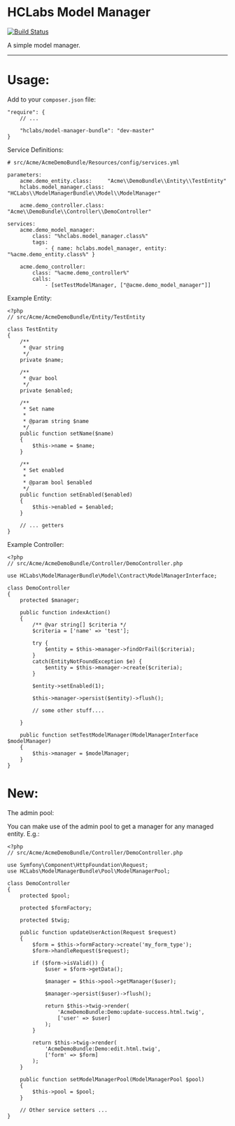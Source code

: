 HCLabs Model Manager
====================

[![Build Status](https://travis-ci.org/jrdnhannah/ModelManager.svg?branch=master)](https://travis-ci.org/jrdnhannah/ModelManager)

A simple model manager.

<hr />

Usage:
======

Add to your `composer.json` file:

    "require": {
        // ...

        "hclabs/model-manager-bundle": "dev-master"
    }

Service Definitions:

	# src/Acme/AcmeDemoBundle/Resources/config/services.yml

	parameters:
    	acme.demo_entity.class:     "Acme\\DemoBundle\\Entity\\TestEntity"
	    hclabs.model_manager.class: "HCLabs\\ModelManagerBundle\\Model\\ModelManager"
    
    	acme.demo_controller.class: "Acme\\DemoBundle\\Controller\\DemoController"

	services:
    	acme.demo_model_manager:
        	class: "%hclabs.model_manager.class%"
	        tags:
	            - { name: hclabs.model_manager, entity: "%acme.demo_entity.class%" }
    
	    acme.demo_controller:
	        class: "%acme.demo_controller%"
	        calls:
	            - [setTestModelManager, ["@acme.demo_model_manager"]]

Example Entity:

    <?php
    // src/Acme/AcmeDemoBundle/Entity/TestEntity

    class TestEntity
    {
        /**
         * @var string
         */
        private $name;

        /**
         * @var bool
         */
        private $enabled;

        /**
         * Set name
         *
         * @param string $name
         */
        public function setName($name)
        {
            $this->name = $name;
        }

        /**
         * Set enabled
         *
         * @param bool $enabled
         */
        public function setEnabled($enabled)
        {
            $this->enabled = $enabled;
        }

        // ... getters
    }

Example Controller:

    <?php
	// src/Acme/AcmeDemoBundle/Controller/DemoController.php

	use HCLabs\ModelManagerBundle\Model\Contract\ModelManagerInterface;

	class DemoController
	{
    	protected $manager;
    
		public function indexAction()
    	{
    	    /** @var string[] $criteria */
    	    $criteria = ['name' => 'test'];

        	try {
	        	$entity = $this->manager->findOrFail($criteria);
		    }
		    catch(EntityNotFoundException $e) {
		        $entity = $this->manager->create($criteria);
		    }
	    
		    $entity->setEnabled(1);
	    
		    $this->manager->persist($entity)->flush();

		    // some other stuff....
	    
	    }

	    public function setTestModelManager(ModelManagerInterface $modelManager)
		{
			$this->manager = $modelManager;
		}
	}

New:
====

The admin pool:

You can make use of the admin pool to get a manager for any managed entity. E.g.:

    <?php
    // src/Acme/AcmeDemoBundle/Controller/DemoController.php
    
    use Symfony\Component\HttpFoundation\Request;
    use HCLabs\ModelManagerBundle\Pool\ModelManagerPool;
    
    class DemoController
    {
        protected $pool;
        
        protected $formFactory;
        
        protected $twig;
        
        public function updateUserAction(Request $request)
        {
            $form = $this->formFactory->create('my_form_type');
            $form->handleRequest($request);
            
            if ($form->isValid()) {
                $user = $form->getData();

            	$manager = $this->pool->getManager($user);
            	
            	$manager->persist($user)->flush();
            	
            	return $this->twig->render(
            		'AcmeDemoBundle:Demo:update-success.html.twig',
            		['user' => $user]
            	);
            }
            
            return $this->twig->render(
            	'AcmeDemoBundle:Demo:edit.html.twig',
            	['form' => $form]
            );
        }
               
        public function setModelManagerPool(ModelManagerPool $pool)
        {
            $this->pool = $pool;
        }
        
        // Other service setters ...
    }
